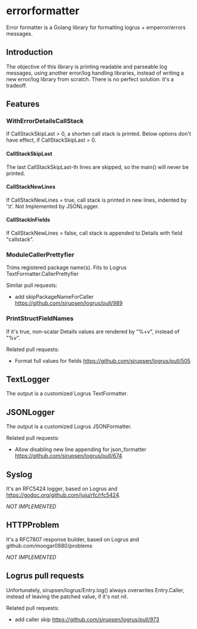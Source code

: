 # errorformatter

Error formatter is a Golang library for formatting logrus + emperror/errors messages.

## Introduction

The objective of this library is printing readable and parseable log messages, using another error/log handling libraries, instead of writing a new error/log library from scratch. There is no perfect solution: it's a tradeoff.

## Features

### WithErrorDetailsCallStack

If CallStackSkipLast > 0, a shorten call stack is printed. Below options don't have effect, if CallStackSkipLast = 0.

#### CallStackSkipLast

The last CallStackSkipLast-th lines are skipped, so the main() will never be printed.

#### CallStackNewLines

If CallStackNewLines = true, call stack is printed in new lines, indented by '\t'. Not Implemented by JSONLogger.

#### CallStackInFields

If CallStackNewLines = false, call stack is appended to Details with field "callstack".

### ModuleCallerPrettyfier

Trims registered package name(s). Fits to Logrus TextFormatter.CallerPrettyfier

Similar pull requests:

* add skipPackageNameForCaller <https://github.com/sirupsen/logrus/pull/989>

### PrintStructFieldNames

If it's true, non-scalar Details values are rendered by "%+v", instead of "%v".

Related pull requests:

* Format full values for fields <https://github.com/sirupsen/logrus/pull/505>

## TextLogger

The output is a customized Logrus TextFormatter.

## JSONLogger

The output is a customized Logrus JSONFormatter.

Related pull requests:

* Allow disabling new line appending for json_formatter <https://github.com/sirupsen/logrus/pull/674>

## Syslog

It's an RFC5424 logger, based on Logrus and <https://godoc.org/github.com/juju/rfc/rfc5424>.

*NOT IMPLEMENTED*

## HTTPProblem

It's a RFC7807 response builder, based on Logrus and github.com/moogar0880/problems

*NOT IMPLEMENTED*

## Logrus pull requests

Unfortunately, sirupsen/logrus/Entry.log() always overwrites Entry.Caller, instead of leaving the patched value, if it's not nil.

Related pull requests:

* add caller skip <https://github.com/sirupsen/logrus/pull/973>
